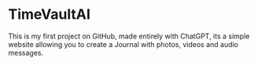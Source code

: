 # TimeVaultAI
This is my first project on GitHub, made entirely with ChatGPT, its a simple website allowing you to create a Journal with photos, videos and audio messages.
